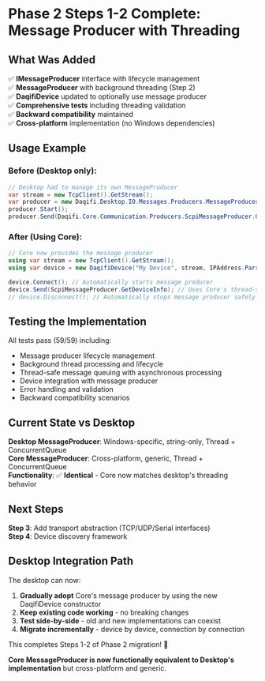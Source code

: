 # Phase 2 Steps 1-2 Complete: Message Producer with Threading

## What Was Added

✅ **IMessageProducer<T>** interface with lifecycle management  
✅ **MessageProducer<T>** with background threading (Step 2)  
✅ **DaqifiDevice** updated to optionally use message producer  
✅ **Comprehensive tests** including threading validation  
✅ **Backward compatibility** maintained  
✅ **Cross-platform** implementation (no Windows dependencies)  

## Usage Example

### Before (Desktop only):
```csharp
// Desktop had to manage its own MessageProducer
var stream = new TcpClient().GetStream();
var producer = new Daqifi.Desktop.IO.Messages.Producers.MessageProducer(stream);
producer.Start();
producer.Send(Daqifi.Core.Communication.Producers.ScpiMessageProducer.GetDeviceInfo);
```

### After (Using Core):
```csharp
// Core now provides the message producer
using var stream = new TcpClient().GetStream();
using var device = new DaqifiDevice("My Device", stream, IPAddress.Parse("192.168.1.100"));

device.Connect(); // Automatically starts message producer
device.Send(ScpiMessageProducer.GetDeviceInfo); // Uses Core's thread-safe producer
// device.Disconnect(); // Automatically stops message producer safely
```

## Testing the Implementation

All tests pass (59/59) including:
- Message producer lifecycle management  
- Background thread processing and lifecycle
- Thread-safe message queuing with asynchronous processing
- Device integration with message producer
- Error handling and validation
- Backward compatibility scenarios

## Current State vs Desktop

**Desktop MessageProducer**: Windows-specific, string-only, Thread + ConcurrentQueue  
**Core MessageProducer<T>**: Cross-platform, generic, Thread + ConcurrentQueue  
**Functionality**: ✅ **Identical** - Core now matches desktop's threading behavior

## Next Steps

**Step 3**: Add transport abstraction (TCP/UDP/Serial interfaces)  
**Step 4**: Device discovery framework

## Desktop Integration Path

The desktop can now:
1. **Gradually adopt** Core's message producer by using the new DaqifiDevice constructor
2. **Keep existing code working** - no breaking changes
3. **Test side-by-side** - old and new implementations can coexist
4. **Migrate incrementally** - device by device, connection by connection

This completes Steps 1-2 of Phase 2 migration! 🎉  

**Core MessageProducer is now functionally equivalent to Desktop's implementation** but cross-platform and generic.